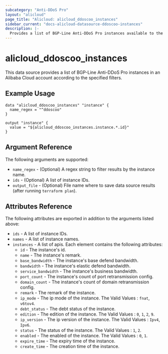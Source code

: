 ```yaml
---
subcategory: "Anti-DDoS Pro"
layout: "alicloud"
page_title: "Alicloud: alicloud_ddoscoo_instances"
sidebar_current: "docs-alicloud-datasource-ddoscoo-instances"
description: |-
  Provides a list of BGP-Line Anti-DDoS Pro instances available to the user.
---
```


# alicloud\_ddoscoo\_instances

This data source provides a list of BGP-Line Anti-DDoS Pro instances in an Alibaba Cloud account according to the specified filters.

## Example Usage

```
data "alicloud_ddoscoo_instances" "instance" {
  name_regex = "^ddoscoo"
}

output "instance" {
  value = "${alicloud_ddoscoo_instances.instance.*.id}"
}
```

## Argument Reference

The following arguments are supported:

* `name_regex` - (Optional) A regex string to filter results by the instance name.
* `ids` - (Optional) A list of instance IDs.
* `output_file` - (Optional) File name where to save data source results (after running `terraform plan`).

## Attributes Reference

The following attributes are exported in addition to the arguments listed above:
* `ids` - A list of instance IDs.
* `names` - A list of instance names.
* `instances` - A list of apis. Each element contains the following attributes:
  * `id` - The instance's id.
  * `name` - The instance's remark.
  * `base_bandwidth` - The instance's base defend bandwidth.
  * `bandwidth` - The instance's elastic defend bandwidth.
  * `service_bandwidth` - The instance's business bandwidth.
  * `port_count` - The instance's count of port retransmission config.
  * `domain_count` - The instance's count of domain retransmission config.
  * `remark` - The remark of the instance.
  * `ip_mode` - The ip mode of the instance. The Valid Values : `fnat`, `v6tov4`.
  * `debt_status` - The debt status of the instance.
  * `edition` - The edition of the instance. The Valid Values : `0`, `1`, `2`, `9`.
  * `ip_version` - The ip version of the instance. The Valid Values : `Ipv4`, `Ipv6`.
  * `status` - The status of the instance. The Valid Values : `1`, `2`.
  * `enabled` - The enabled of the instance. The Valid Values : `0`, `1`.
  * `expire_time` - The expiry time of the instance.
  * `create_time` - The creation time of the instance.